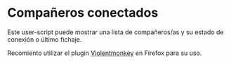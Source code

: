 # Compañeros conectados

Este user-script puede mostrar una lista de compañeros/as y su estado de
conexión o último fichaje.

Recomiento utilizar el plugin [Violentmonkey](https://addons.mozilla.org/es-ES/firefox/addon/violentmonkey/) en Firefox para su uso.
